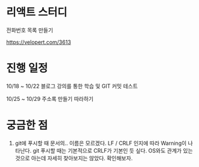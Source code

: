# 리액트 스터디

전화번호 목록 만들기

https://velopert.com/3613 

# 진행 일정
 10/18 ~ 10/22 블로그 강의를 통한 학습 및 GIT 커밋 테스트
 
 10/25 ~ 10/29 주소록 만들기 따라하기

# 궁금한 점
 1. git에 푸시할 때 문서의.. 이름은 모르겠다. LF / CRLF 인지에 따라 Warning이 나타난다.
git 푸시할 때는 기본적으로 CRLF가 기본인 듯 싶다. OS와도 관계가 있는 것으로 아는데 자세히 찾아보지는 않았다.
확인해보자.
